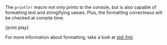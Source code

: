 The `println!` macro not only prints to the console, but is also capable of
formatting text and stringifying values. Plus, the formatting correctness will
be checked at compile time.

{print.play}

For more information about formatting, take a look at
[std::fmt](http://static.rust-lang.org/doc/master/std/fmt/index.html).
